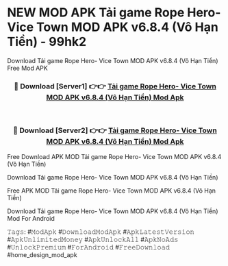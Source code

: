 # NEW MOD APK Tải game Rope Hero- Vice Town MOD APK v6.8.4 (Vô Hạn Tiền) - 99hk2
Download Tải game Rope Hero- Vice Town MOD APK v6.8.4 (Vô Hạn Tiền) Free Mod APK

<div align="center">
<h3>🔴 Download [Server1] 👉👉 <a href="https://apk-comot.site?title=Tải_game_Rope_Hero-_Vice_Town_MOD_APK_v6.8.4_(Vô_Hạn_Tiền)">Tải game Rope Hero- Vice Town MOD APK v6.8.4 (Vô Hạn Tiền) Mod Apk</a></h3><br>

<h3>🔴 Download [Server2] 👉👉 <a href="https://apk-comot.site?title=Tải_game_Rope_Hero-_Vice_Town_MOD_APK_v6.8.4_(Vô_Hạn_Tiền)">Tải game Rope Hero- Vice Town MOD APK v6.8.4 (Vô Hạn Tiền) Mod Apk</a></h3>
</div>


Free Download APK MOD Tải game Rope Hero- Vice Town MOD APK v6.8.4 (Vô Hạn Tiền)

Download Tải game Rope Hero- Vice Town MOD APK v6.8.4 (Vô Hạn Tiền) 

Free APK MOD Tải game Rope Hero- Vice Town MOD APK v6.8.4 (Vô Hạn Tiền) 

Download Tải game Rope Hero- Vice Town MOD APK v6.8.4 (Vô Hạn Tiền) Mod For Android

𝚃𝚊𝚐𝚜: #𝙼𝚘𝚍𝙰𝚙𝚔 #𝙳𝚘𝚠𝚗𝚕𝚘𝚊𝚍𝙼𝚘𝚍𝙰𝚙𝚔 #𝙰𝚙𝚔𝙻𝚊𝚝𝚎𝚜𝚝𝚅𝚎𝚛𝚜𝚒𝚘𝚗 #𝙰𝚙𝚔𝚄𝚗𝚕𝚒𝚖𝚒𝚝𝚎𝚍𝙼𝚘𝚗𝚎𝚢 #𝙰𝚙𝚔𝚄𝚗𝚕𝚘𝚌𝚔𝙰𝚕𝚕 #𝙰𝚙𝚔𝙽𝚘𝙰𝚍𝚜 #𝚄𝚗𝚕𝚘𝚌𝚔𝙿𝚛𝚎𝚖𝚒𝚞𝚖 #𝙵𝚘𝚛𝙰𝚗𝚍𝚛𝚘𝚒𝚍 #𝙵𝚛𝚎𝚎𝙳𝚘𝚠𝚗𝚕𝚘𝚊𝚍 #home_design_mod_apk